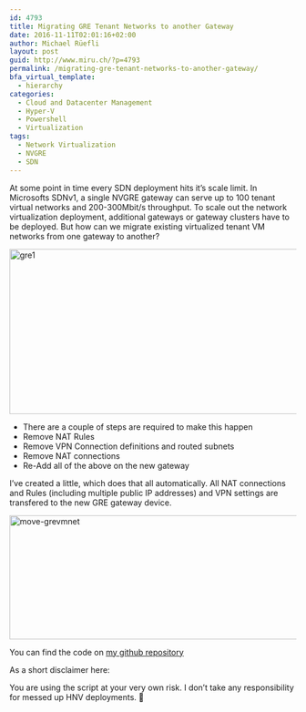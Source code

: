 ```yaml
---
id: 4793
title: Migrating GRE Tenant Networks to another Gateway
date: 2016-11-11T02:01:16+02:00
author: Michael Rüefli
layout: post
guid: http://www.miru.ch/?p=4793
permalink: /migrating-gre-tenant-networks-to-another-gateway/
bfa_virtual_template:
  - hierarchy
categories:
  - Cloud and Datacenter Management
  - Hyper-V
  - Powershell
  - Virtualization
tags:
  - Network Virtualization
  - NVGRE
  - SDN
---
```

At some point in time every SDN deployment hits it&#8217;s scale limit. In Microsofts SDNv1, a single NVGRE gateway can serve up to 100 tenant virtual networks and 200-300Mbit/s throughput. To scale out the network virtualization deployment, additional gateways or gateway clusters have to be deployed. But how can we migrate existing virtualized tenant VM networks from one gateway to another?

[<img class="alignleft wp-image-4798" src="http://www.miru.ch/wp-content/uploads/2016/11/gre1-1024x527.png" alt="gre1" width="563" height="290" srcset="http://www.miru.ch/wp-content/uploads/2016/11/gre1-1024x527.png 1024w, http://www.miru.ch/wp-content/uploads/2016/11/gre1-300x154.png 300w, http://www.miru.ch/wp-content/uploads/2016/11/gre1-768x395.png 768w" sizes="(max-width: 563px) 100vw, 563px" />](http://www.miru.ch/migrating-gre-tenant-networks-to-another-gateway/gre1/)

  * There are a couple of steps are required to make this happen
  * Remove NAT Rules
  * Remove VPN Connection definitions and routed subnets
  * Remove NAT connections
  * Re-Add all of the above on the new gateway

I&#8217;ve created a little, which does that all automatically. All NAT connections and Rules (including multiple public IP addresses) and VPN settings are transfered to the new GRE gateway device.

[<img class="alignleft size-large wp-image-4796" src="http://www.miru.ch/wp-content/uploads/2016/11/move-grevmnet-1024x218.png" alt="move-grevmnet" width="1024" height="218" srcset="http://www.miru.ch/wp-content/uploads/2016/11/move-grevmnet-1024x218.png 1024w, http://www.miru.ch/wp-content/uploads/2016/11/move-grevmnet-300x64.png 300w, http://www.miru.ch/wp-content/uploads/2016/11/move-grevmnet-768x164.png 768w, http://www.miru.ch/wp-content/uploads/2016/11/move-grevmnet.png 1467w" sizes="(max-width: 1024px) 100vw, 1024px" />](http://www.miru.ch/migrating-gre-tenant-networks-to-another-gateway/move-grevmnet/)

You can find the code on [my github repository](https://github.com/drmiru/Powershell/blob/master/SCVMM/Move-VMNetVirtualizationConfig.ps1)

As a short disclaimer here:

You are using the script at your very own risk. I don&#8217;t take any responsibility for messed up HNV deployments. 🙂